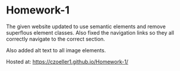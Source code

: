 # Homework-1
The given website updated to use semantic elements and remove superflous element classes. Also fixed the navigation links so they all correctly navigate to the correct section.

Also added alt text to all image elements.

Hosted at: https://czoeller1.github.io/Homework-1/

